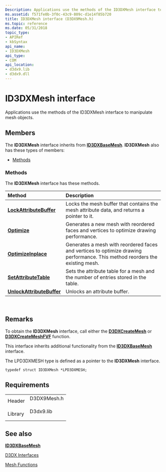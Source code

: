 ```yaml
---
Description: Applications use the methods of the ID3DXMesh interface to manipulate mesh objects.
ms.assetid: f571fe0b-3f0c-43c9-809c-d1e14f85b720
title: ID3DXMesh interface (D3DX9Mesh.h)
ms.topic: reference
ms.date: 05/31/2018
topic_type: 
- APIRef
- kbSyntax
api_name: 
- ID3DXMesh
api_type: 
- COM
api_location: 
- d3dx9.lib
- d3dx9.dll
---
```


# ID3DXMesh interface

Applications use the methods of the ID3DXMesh interface to manipulate mesh objects.

## Members

The **ID3DXMesh** interface inherits from [**ID3DXBaseMesh**](id3dxbasemesh.md). **ID3DXMesh** also has these types of members:

-   [Methods](#methods)

### Methods

The **ID3DXMesh** interface has these methods.



| Method                                                            | Description                                                                                                                            |
|:------------------------------------------------------------------|:---------------------------------------------------------------------------------------------------------------------------------------|
| [**LockAttributeBuffer**](id3dxmesh--lockattributebuffer.md)     | Locks the mesh buffer that contains the mesh attribute data, and returns a pointer to it.<br/>                                   |
| [**Optimize**](id3dxmesh--optimize.md)                           | Generates a new mesh with reordered faces and vertices to optimize drawing performance.<br/>                                     |
| [**OptimizeInplace**](id3dxmesh--optimizeinplace.md)             | Generates a mesh with reordered faces and vertices to optimize drawing performance. This method reorders the existing mesh.<br/> |
| [**SetAttributeTable**](id3dxmesh--setattributetable.md)         | Sets the attribute table for a mesh and the number of entries stored in the table.<br/>                                          |
| [**UnlockAttributeBuffer**](id3dxmesh--unlockattributebuffer.md) | Unlocks an attribute buffer.<br/>                                                                                                |



 

## Remarks

To obtain the **ID3DXMesh** interface, call either the [**D3DXCreateMesh**](d3dxcreatemesh.md) or [**D3DXCreateMeshFVF**](d3dxcreatemeshfvf.md) function.

This interface inherits additional functionality from the [**ID3DXBaseMesh**](id3dxbasemesh.md) interface.

The LPD3DXMESH type is defined as a pointer to the **ID3DXMesh** interface.


```
typedef struct ID3DXMesh *LPD3DXMESH;
```



## Requirements



|                    |                                                                                        |
|--------------------|----------------------------------------------------------------------------------------|
| Header<br/>  | <dl> <dt>D3DX9Mesh.h</dt> </dl> |
| Library<br/> | <dl> <dt>D3dx9.lib</dt> </dl>   |



## See also

<dl> <dt>

[**ID3DXBaseMesh**](id3dxbasemesh.md)
</dt> <dt>

[D3DX Interfaces](dx9-graphics-reference-d3dx-interfaces.md)
</dt> <dt>

[Mesh Functions](dx9-graphics-reference-d3dx-functions-mesh.md)
</dt> </dl>

 

 




